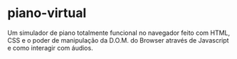 # piano-virtual
Um simulador de piano totalmente funcional no navegador feito com HTML, CSS e o poder de manipulação da D.O.M. do Browser através de Javascript e como interagir com áudios.
